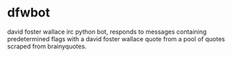 # dfwbot

david foster wallace irc python bot, responds to messages containing predetermined flags with a david foster wallace quote from a pool of quotes scraped from brainyquotes.
